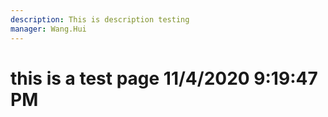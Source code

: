 ```yaml
---
description: This is description testing
manager: Wang.Hui
---
```

# this is a test page 11/4/2020 9:19:47 PM
